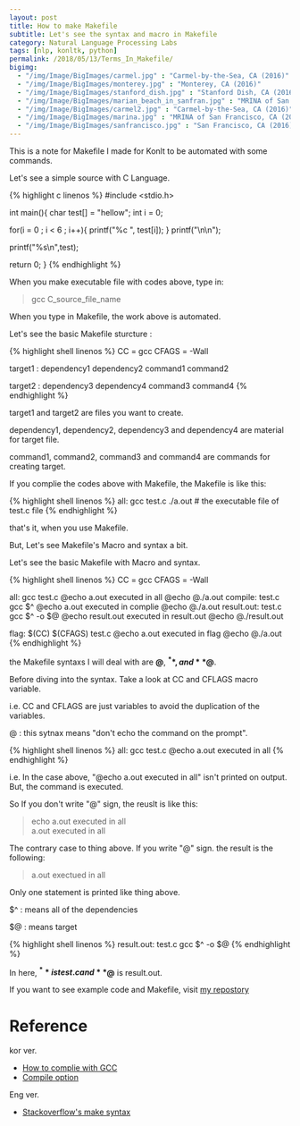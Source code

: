 ```yaml
---
layout: post
title: How to make Makefile
subtitle: Let's see the syntax and macro in Makefile
category: Natural Language Processing Labs
tags: [nlp, konltk, python]
permalink: /2018/05/13/Terms_In_Makefile/
bigimg: 
  - "/img/Image/BigImages/carmel.jpg" : "Carmel-by-the-Sea, CA (2016)"
  - "/img/Image/BigImages/monterey.jpg" : "Monterey, CA (2016)"
  - "/img/Image/BigImages/stanford_dish.jpg" : "Stanford Dish, CA (2016)"
  - "/img/Image/BigImages/marian_beach_in_sanfran.jpg" : "MRINA of San Francisco, CA (2016)"
  - "/img/Image/BigImages/carmel2.jpg" : "Carmel-by-the-Sea, CA (2016)"
  - "/img/Image/BigImages/marina.jpg" : "MRINA of San Francisco, CA (2016)"
  - "/img/Image/BigImages/sanfrancisco.jpg" : "San Francisco, CA (2016)"
---
```


This is a note for Makefile I made for Konlt to be automated with some commands. 

Let's see a simple source with C Language.

{% highlight c linenos %}
#include <stdio.h>


int main(){
   char test[] = "hellow";
   int i = 0;

   for(i = 0 ; i < 6 ; i++){
       printf("%c ", test[i]);
   }
   printf("\n\n");

   printf("%s\n",test);


   return 0;
}
{% endhighlight %}

When you make executable file with codes above, type in:

> gcc C_source_file_name

When you type in Makefile, the work above is automated. 

Let's see the basic Makefile sturcture :

{% highlight shell linenos %}
CC = gcc
CFAGS = -Wall

target1 : dependency1 dependency2
  command1
  command2
  
target2 : dependency3 dependency4
  command3
  command4
{% endhighlight %}

target1 and target2 are files you want to create. 

dependency1, dependency2, dependency3 and dependency4 are material for target file. 

command1, command2, command3 and command4 are commands for creating target. 

If you complie the codes above with Makefile, the Makefile is like this:

{% highlight shell linenos %}
all:
  gcc test.c
  ./a.out # the executable file of test.c file
{% endhighlight %}

that's it, when you use Makefile. 

But, Let's see Makefile's Macro and syntax a bit. 

Let's see the basic Makefile with Macro and syntax. 

{% highlight shell linenos %}
CC = gcc
CFAGS = -Wall


all:
        gcc test.c
        @echo a.out executed in all 
        @echo
        @./a.out
compile: test.c
        gcc $^
        @echo a.out executed in complie
        @echo 
        @./a.out
result.out: test.c
        gcc $^ -o $@
        @echo result.out executed in result.out
        @echo
        @./result.out

flag: 
        $(CC) $(CFAGS) test.c
        @echo a.out executed in flag
        @echo
        @./a.out
{% endhighlight %}

the Makefile syntaxs I will deal with are **@**, **$^**, and **$@**. 

Before diving into the syntax. Take a look at CC and CFLAGS macro variable.

i.e. CC and CFLAGS are just variables to avoid the duplication of the variables. 

@ : this sytnax means "don't echo the command on the prompt". 

{% highlight shell linenos %}
all:
        gcc test.c
        @echo a.out executed in all 
{% endhighlight %}

i.e. In the case above, "@echo a.out executed in all" isn't printed on output. But, the command is executed. 

So If you don't write "@" sign, the reuslt is like this:

> echo a.out executed in all  
> a.out executed in all  

The contrary case to thing above. If you write "@" sign. the result is the following:

> a.out exectued in all

Only one statement is printed like thing above. 

$^ : means all of the dependencies

$@ : means target

{% highlight shell linenos %}
result.out: test.c
        gcc $^ -o $@
{% endhighlight %}

In here, **$^** is test.c and **$@** is result.out.

If you want to see example code and Makefile, visit [my repostory](https://github.com/hyunyoung2/Hyunyoung2_Makefile_Example)


# Reference 

 kor ver.
 - [How to complie with GCC](http://bowbowbow.tistory.com/12)
 - [Compile option](http://ibabo.tistory.com/87)
 
 Eng ver.
 - [Stackoverflow's make syntax](https://stackoverflow.com/questions/8610799/what-does-at-symbol-colon-mean-in-a-makefile)
